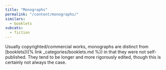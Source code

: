 ```yaml
---
title: "Monographs"
permalink: "/content/monographs/"
similars:
  - booklets
subcats:
  - fiction
---
```


Usually copyrighted/commercial works, monographs are distinct from [booklets]({% link _categories/booklets.md %}) in that they were not self-published. They tend to be longer and more rigorously edited, though this is certainly not always the case.
